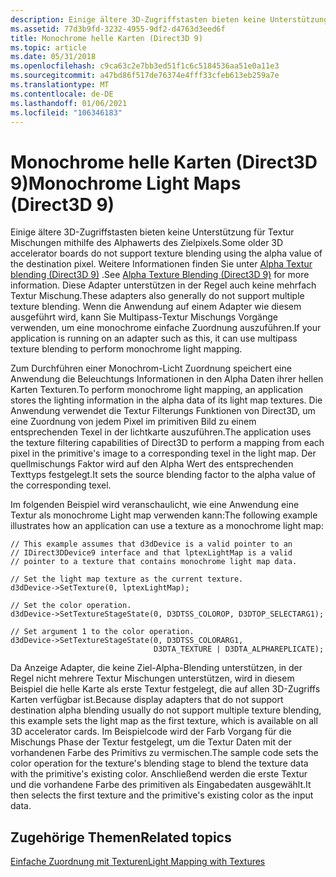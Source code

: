 ```yaml
---
description: Einige ältere 3D-Zugriffstasten bieten keine Unterstützung für Textur Mischungen mithilfe des Alphawerts des Zielpixels.
ms.assetid: 77d3b9fd-3232-4955-9df2-d4763d3eed6f
title: Monochrome helle Karten (Direct3D 9)
ms.topic: article
ms.date: 05/31/2018
ms.openlocfilehash: c9ca63c2e7bb3ed51f1c6c5184536aa51e0a11e3
ms.sourcegitcommit: a47bd86f517de76374e4fff33cfeb613eb259a7e
ms.translationtype: MT
ms.contentlocale: de-DE
ms.lasthandoff: 01/06/2021
ms.locfileid: "106346183"
---
```

# <a name="monochrome-light-maps-direct3d-9"></a><span data-ttu-id="15ce8-103">Monochrome helle Karten (Direct3D 9)</span><span class="sxs-lookup"><span data-stu-id="15ce8-103">Monochrome Light Maps (Direct3D 9)</span></span>

<span data-ttu-id="15ce8-104">Einige ältere 3D-Zugriffstasten bieten keine Unterstützung für Textur Mischungen mithilfe des Alphawerts des Zielpixels.</span><span class="sxs-lookup"><span data-stu-id="15ce8-104">Some older 3D accelerator boards do not support texture blending using the alpha value of the destination pixel.</span></span> <span data-ttu-id="15ce8-105">Weitere Informationen finden Sie unter [Alpha Textur blending (Direct3D 9)](alpha-texture-blending.md) .</span><span class="sxs-lookup"><span data-stu-id="15ce8-105">See [Alpha Texture Blending (Direct3D 9)](alpha-texture-blending.md) for more information.</span></span> <span data-ttu-id="15ce8-106">Diese Adapter unterstützen in der Regel auch keine mehrfach Textur Mischung.</span><span class="sxs-lookup"><span data-stu-id="15ce8-106">These adapters also generally do not support multiple texture blending.</span></span> <span data-ttu-id="15ce8-107">Wenn die Anwendung auf einem Adapter wie diesem ausgeführt wird, kann Sie Multipass-Textur Mischungs Vorgänge verwenden, um eine monochrome einfache Zuordnung auszuführen.</span><span class="sxs-lookup"><span data-stu-id="15ce8-107">If your application is running on an adapter such as this, it can use multipass texture blending to perform monochrome light mapping.</span></span>

<span data-ttu-id="15ce8-108">Zum Durchführen einer Monochrom-Licht Zuordnung speichert eine Anwendung die Beleuchtungs Informationen in den Alpha Daten ihrer hellen Karten Texturen.</span><span class="sxs-lookup"><span data-stu-id="15ce8-108">To perform monochrome light mapping, an application stores the lighting information in the alpha data of its light map textures.</span></span> <span data-ttu-id="15ce8-109">Die Anwendung verwendet die Textur Filterungs Funktionen von Direct3D, um eine Zuordnung von jedem Pixel im primitiven Bild zu einem entsprechenden Texel in der lichtkarte auszuführen.</span><span class="sxs-lookup"><span data-stu-id="15ce8-109">The application uses the texture filtering capabilities of Direct3D to perform a mapping from each pixel in the primitive's image to a corresponding texel in the light map.</span></span> <span data-ttu-id="15ce8-110">Der quellmischungs Faktor wird auf den Alpha Wert des entsprechenden Texttyps festgelegt.</span><span class="sxs-lookup"><span data-stu-id="15ce8-110">It sets the source blending factor to the alpha value of the corresponding texel.</span></span>

<span data-ttu-id="15ce8-111">Im folgenden Beispiel wird veranschaulicht, wie eine Anwendung eine Textur als monochrome Light map verwenden kann:</span><span class="sxs-lookup"><span data-stu-id="15ce8-111">The following example illustrates how an application can use a texture as a monochrome light map:</span></span>


```
// This example assumes that d3dDevice is a valid pointer to an
// IDirect3DDevice9 interface and that lptexLightMap is a valid
// pointer to a texture that contains monochrome light map data.

// Set the light map texture as the current texture.
d3dDevice->SetTexture(0, lptexLightMap);

// Set the color operation.
d3dDevice->SetTextureStageState(0, D3DTSS_COLOROP, D3DTOP_SELECTARG1);

// Set argument 1 to the color operation.
d3dDevice->SetTextureStageState(0, D3DTSS_COLORARG1,
                                D3DTA_TEXTURE | D3DTA_ALPHAREPLICATE);
```



<span data-ttu-id="15ce8-112">Da Anzeige Adapter, die keine Ziel-Alpha-Blending unterstützen, in der Regel nicht mehrere Textur Mischungen unterstützen, wird in diesem Beispiel die helle Karte als erste Textur festgelegt, die auf allen 3D-Zugriffs Karten verfügbar ist.</span><span class="sxs-lookup"><span data-stu-id="15ce8-112">Because display adapters that do not support destination alpha blending usually do not support multiple texture blending, this example sets the light map as the first texture, which is available on all 3D accelerator cards.</span></span> <span data-ttu-id="15ce8-113">Im Beispielcode wird der Farb Vorgang für die Mischungs Phase der Textur festgelegt, um die Textur Daten mit der vorhandenen Farbe des Primitivs zu vermischen.</span><span class="sxs-lookup"><span data-stu-id="15ce8-113">The sample code sets the color operation for the texture's blending stage to blend the texture data with the primitive's existing color.</span></span> <span data-ttu-id="15ce8-114">Anschließend werden die erste Textur und die vorhandene Farbe des primitiven als Eingabedaten ausgewählt.</span><span class="sxs-lookup"><span data-stu-id="15ce8-114">It then selects the first texture and the primitive's existing color as the input data.</span></span>

## <a name="related-topics"></a><span data-ttu-id="15ce8-115">Zugehörige Themen</span><span class="sxs-lookup"><span data-stu-id="15ce8-115">Related topics</span></span>

<dl> <dt>

[<span data-ttu-id="15ce8-116">Einfache Zuordnung mit Texturen</span><span class="sxs-lookup"><span data-stu-id="15ce8-116">Light Mapping with Textures</span></span>](light-mapping-with-textures.md)
</dt> </dl>

 

 



